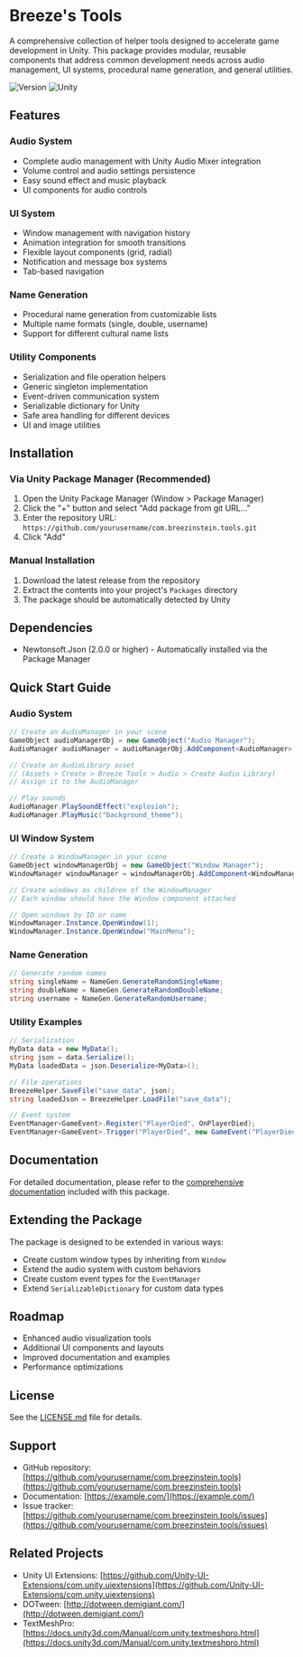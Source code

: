 # Breeze's Tools

A comprehensive collection of helper tools designed to accelerate game development in Unity. This package provides modular, reusable components that address common development needs across audio management, UI systems, procedural name generation, and general utilities.

![Version](https://img.shields.io/badge/version-0.0.5-blue.svg)
![Unity](https://img.shields.io/badge/unity-2022.1%2B-blue.svg)

## Features

### Audio System
- Complete audio management with Unity Audio Mixer integration
- Volume control and audio settings persistence
- Easy sound effect and music playback
- UI components for audio controls

### UI System
- Window management with navigation history
- Animation integration for smooth transitions
- Flexible layout components (grid, radial)
- Notification and message box systems
- Tab-based navigation

### Name Generation
- Procedural name generation from customizable lists
- Multiple name formats (single, double, username)
- Support for different cultural name lists

### Utility Components
- Serialization and file operation helpers
- Generic singleton implementation
- Event-driven communication system
- Serializable dictionary for Unity
- Safe area handling for different devices
- UI and image utilities

## Installation

### Via Unity Package Manager (Recommended)

1. Open the Unity Package Manager (Window > Package Manager)
2. Click the "+" button and select "Add package from git URL..."
3. Enter the repository URL: `https://github.com/yourusername/com.breezinstein.tools.git`
4. Click "Add"

### Manual Installation

1. Download the latest release from the repository
2. Extract the contents into your project's `Packages` directory
3. The package should be automatically detected by Unity

## Dependencies

- Newtonsoft.Json (2.0.0 or higher) - Automatically installed via the Package Manager

## Quick Start Guide

### Audio System

```csharp
// Create an AudioManager in your scene
GameObject audioManagerObj = new GameObject("Audio Manager");
AudioManager audioManager = audioManagerObj.AddComponent<AudioManager>();

// Create an AudioLibrary asset
// (Assets > Create > Breeze Tools > Audio > Create Audio Library)
// Assign it to the AudioManager

// Play sounds
AudioManager.PlaySoundEffect("explosion");
AudioManager.PlayMusic("background_theme");
```

### UI Window System

```csharp
// Create a WindowManager in your scene
GameObject windowManagerObj = new GameObject("Window Manager");
WindowManager windowManager = windowManagerObj.AddComponent<WindowManager>();

// Create windows as children of the WindowManager
// Each window should have the Window component attached

// Open windows by ID or name
WindowManager.Instance.OpenWindow(1);
WindowManager.Instance.OpenWindow("MainMenu");
```

### Name Generation

```csharp
// Generate random names
string singleName = NameGen.GenerateRandomSingleName;
string doubleName = NameGen.GenerateRandomDoubleName;
string username = NameGen.GenerateRandomUsername;
```

### Utility Examples

```csharp
// Serialization
MyData data = new MyData();
string json = data.Serialize();
MyData loadedData = json.Deserialize<MyData>();

// File operations
BreezeHelper.SaveFile("save_data", json);
string loadedJson = BreezeHelper.LoadFile("save_data");

// Event system
EventManager<GameEvent>.Register("PlayerDied", OnPlayerDied);
EventManager<GameEvent>.Trigger("PlayerDied", new GameEvent("PlayerDied", playerPosition));
```


## Documentation

For detailed documentation, please refer to the [comprehensive documentation](com.breezinstein.tools-documentation.md) included with this package.

## Extending the Package

The package is designed to be extended in various ways:

- Create custom window types by inheriting from `Window`
- Extend the audio system with custom behaviors
- Create custom event types for the `EventManager`
- Extend `SerializableDictionary` for custom data types

## Roadmap

- Enhanced audio visualization tools
- Additional UI components and layouts
- Improved documentation and examples
- Performance optimizations

## License

See the [LICENSE.md](LICENSE.md) file for details.

## Support

- GitHub repository: [https://github.com/yourusername/com.breezinstein.tools](https://github.com/yourusername/com.breezinstein.tools)
- Documentation: [https://example.com/](https://example.com/)
- Issue tracker: [https://github.com/yourusername/com.breezinstein.tools/issues](https://github.com/yourusername/com.breezinstein.tools/issues)

## Related Projects

- Unity UI Extensions: [https://github.com/Unity-UI-Extensions/com.unity.uiextensions](https://github.com/Unity-UI-Extensions/com.unity.uiextensions)
- DOTween: [http://dotween.demigiant.com/](http://dotween.demigiant.com/)
- TextMeshPro: [https://docs.unity3d.com/Manual/com.unity.textmeshpro.html](https://docs.unity3d.com/Manual/com.unity.textmeshpro.html)